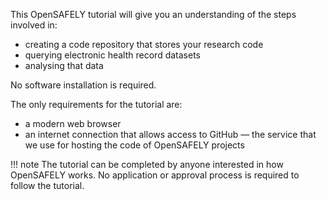 This OpenSAFELY tutorial will give you an understanding of the steps involved in:

* creating a code repository that stores your research code
* querying electronic health record datasets
* analysing that data

No software installation is required.

The only requirements for the tutorial are:

* a modern web browser
* an internet connection that allows access to GitHub —
  the service that we use for hosting the code of OpenSAFELY projects

!!! note
    The tutorial can be completed by anyone interested in how OpenSAFELY works.
    No application or approval process is required to follow the tutorial.
